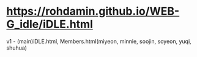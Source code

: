 # https://rohdamin.github.io/WEB-G_idle/iDLE.html
v1 - (main)iDLE.html, Members.html(miyeon, minnie, soojin, soyeon, yuqi, shuhua)
